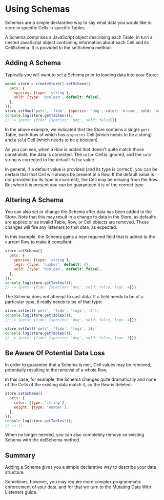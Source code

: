 # Using Schemas

Schemas are a simple declarative way to say what data you would like to store in
specific Cells in specific Tables.

A Schema comprises a JavaScript object describing each Table, in turn a nested
JavaScript object containing information about each Cell and its CellSchema. It
is provided to the setSchema method.

## Adding A Schema

Typically you will want to set a Schema prior to loading data into your Store:

```js
const store = createStore().setSchema({
  pets: {
    species: {type: 'string'},
    sold: {type: 'boolean', default: false},
  },
});
store.setRow('pets', 'fido', {species: 'dog', color: 'brown', sold: 'maybe'});
console.log(store.getTables());
// -> {pets: {fido: {species: 'dog', sold: false}}}
```

In the above example, we indicated that the Store contains a single `pets`
Table, each Row of which has a `species` Cell (which needs to be a string) and a
`sold` Cell (which needs to be a boolean).

As you can see, when a Row is added that doesn't quite match those constraints,
the data is corrected. The `color` Cell is ignored, and the `sold` string is
corrected to the default `false` value.

In general, if a default value is provided (and its type is correct), you can be
certain that that Cell will always be present in a Row. If the default value is
_not_ provided (or its type is incorrect), the Cell may be missing from the Row.
But when it is present you can be guaranteed it is of the correct type.

## Altering A Schema

You can also set or change the Schema after data has been added to the Store.
Note that this may result in a change to data in the Store, as defaults are
applied or as invalid Table, Row, or Cell objects are removed. These changes
will fire any listeners to that data, as expected.

In this example, the Schema gains a new required field that is added to the
current Row to make it compliant:

```js
store.setSchema({
  pets: {
    species: {type: 'string'},
    legs: {type: 'number', default: 4},
    sold: {type: 'boolean', default: false},
  },
});
console.log(store.getTables());
// -> {pets: {fido: {species: 'dog', sold: false, legs: 4}}}
```

The Schema does not attempt to cast data. If a field needs to be of a particular
type, it really needs to be of that type:

```js
store.setCell('pets', 'fido', 'legs', '3');
console.log(store.getTables());
// -> {pets: {fido: {species: 'dog', sold: false, legs: 4}}}

store.setCell('pets', 'fido', 'legs', 3);
console.log(store.getTables());
// -> {pets: {fido: {species: 'dog', sold: false, legs: 3}}}
```

## Be Aware Of Potential Data Loss

In order to guarantee that a Schema is met, Cell values may be removed,
potentially resulting in the removal of a whole Row.

In this case, for example, the Schema changes quite dramatically and none of the
Cells of the existing data match it, so the Row is deleted:

```js
store.setSchema({
  pets: {
    color: {type: 'string'},
    weight: {type: 'number'},
  },
});
console.log(store.getTables());
// -> {}
```

When no longer needed, you can also completely remove an existing Schema with
the delSchema method.

## Summary

Adding a Schema gives you a simple declarative way to describe your data
structure.

Sometimes, however, you may require more complex programmatic enforcement of
your data, and for that we turn to the Mutating Data With Listeners guide.
